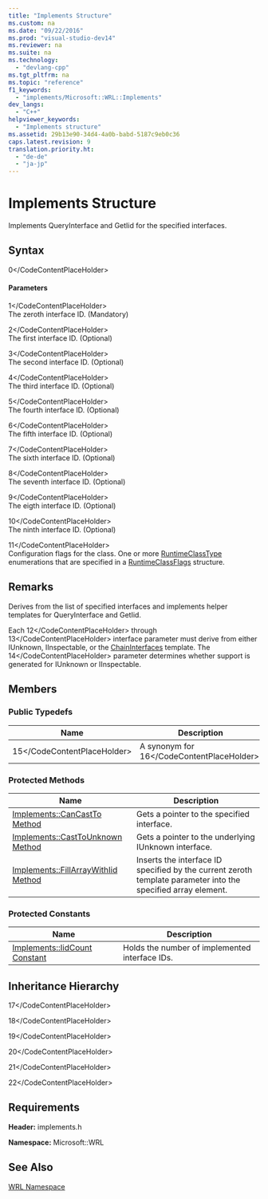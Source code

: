 ```yaml
---
title: "Implements Structure"
ms.custom: na
ms.date: "09/22/2016"
ms.prod: "visual-studio-dev14"
ms.reviewer: na
ms.suite: na
ms.technology: 
  - "devlang-cpp"
ms.tgt_pltfrm: na
ms.topic: "reference"
f1_keywords: 
  - "implements/Microsoft::WRL::Implements"
dev_langs: 
  - "C++"
helpviewer_keywords: 
  - "Implements structure"
ms.assetid: 29b13e90-34d4-4a0b-babd-5187c9eb0c36
caps.latest.revision: 9
translation.priority.ht: 
  - "de-de"
  - "ja-jp"
---
```

# Implements Structure
Implements QueryInterface and GetIid for the specified interfaces.  
  
## Syntax  
  
<CodeContentPlaceHolder>0\</CodeContentPlaceHolder>  
#### Parameters  
 <CodeContentPlaceHolder>1\</CodeContentPlaceHolder>  
 The zeroth interface ID. (Mandatory)  
  
 <CodeContentPlaceHolder>2\</CodeContentPlaceHolder>  
 The first interface ID. (Optional)  
  
 <CodeContentPlaceHolder>3\</CodeContentPlaceHolder>  
 The second interface ID. (Optional)  
  
 <CodeContentPlaceHolder>4\</CodeContentPlaceHolder>  
 The third interface ID. (Optional)  
  
 <CodeContentPlaceHolder>5\</CodeContentPlaceHolder>  
 The fourth interface ID. (Optional)  
  
 <CodeContentPlaceHolder>6\</CodeContentPlaceHolder>  
 The fifth interface ID. (Optional)  
  
 <CodeContentPlaceHolder>7\</CodeContentPlaceHolder>  
 The sixth interface ID. (Optional)  
  
 <CodeContentPlaceHolder>8\</CodeContentPlaceHolder>  
 The seventh interface ID. (Optional)  
  
 <CodeContentPlaceHolder>9\</CodeContentPlaceHolder>  
 The eigth interface ID. (Optional)  
  
 <CodeContentPlaceHolder>10\</CodeContentPlaceHolder>  
 The ninth interface ID. (Optional)  
  
 <CodeContentPlaceHolder>11\</CodeContentPlaceHolder>  
 Configuration flags for the class. One or more [RuntimeClassType](../vs140/runtimeclasstype-enumeration.md) enumerations that are specified in a [RuntimeClassFlags](../vs140/runtimeclassflags-structure.md) structure.  
  
## Remarks  
 Derives from the list of specified interfaces and implements helper templates for QueryInterface and GetIid.  
  
 Each <CodeContentPlaceHolder>12\</CodeContentPlaceHolder> through <CodeContentPlaceHolder>13\</CodeContentPlaceHolder> interface parameter must derive from either IUnknown, IInspectable, or the [ChainInterfaces](../vs140/chaininterfaces-structure.md) template. The <CodeContentPlaceHolder>14\</CodeContentPlaceHolder> parameter determines whether support is generated for IUnknown or IInspectable.  
  
## Members  
  
### Public Typedefs  
  
|Name|Description|  
|----------|-----------------|  
|<CodeContentPlaceHolder>15\</CodeContentPlaceHolder>|A synonym for <CodeContentPlaceHolder>16\</CodeContentPlaceHolder>.|  
  
### Protected Methods  
  
|Name|Description|  
|----------|-----------------|  
|[Implements::CanCastTo Method](../vs140/implements--cancastto-method.md)|Gets a pointer to the specified interface.|  
|[Implements::CastToUnknown Method](../vs140/implements--casttounknown-method.md)|Gets a pointer to the underlying IUnknown interface.|  
|[Implements::FillArrayWithIid Method](../vs140/implements--fillarraywithiid-method.md)|Inserts the interface ID specified by the current zeroth template parameter into the specified array element.|  
  
### Protected Constants  
  
|Name|Description|  
|----------|-----------------|  
|[Implements::IidCount Constant](../vs140/implements--iidcount-constant.md)|Holds the number of implemented interface IDs.|  
  
## Inheritance Hierarchy  
 <CodeContentPlaceHolder>17\</CodeContentPlaceHolder>  
  
 <CodeContentPlaceHolder>18\</CodeContentPlaceHolder>  
  
 <CodeContentPlaceHolder>19\</CodeContentPlaceHolder>  
  
 <CodeContentPlaceHolder>20\</CodeContentPlaceHolder>  
  
 <CodeContentPlaceHolder>21\</CodeContentPlaceHolder>  
  
 <CodeContentPlaceHolder>22\</CodeContentPlaceHolder>  
  
## Requirements  
 **Header:** implements.h  
  
 **Namespace:** Microsoft::WRL  
  
## See Also  
 [WRL Namespace](../vs140/microsoft--wrl-namespace.md)